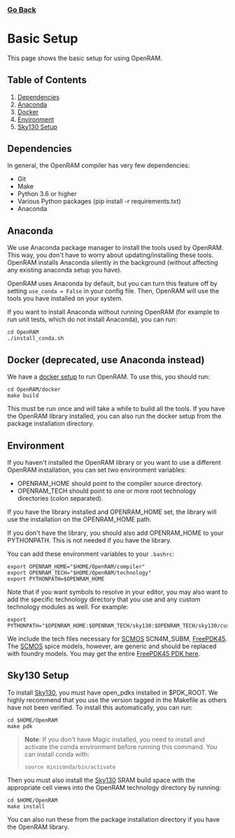 ### [Go Back](./index.md#table-of-contents)

# Basic Setup
This page shows the basic setup for using OpenRAM.



## Table of Contents
1. [Dependencies](#dependencies)
1. [Anaconda](#anaconda)
1. [Docker](#docker-deprecated-use-anaconda-instead)
1. [Environment](#environment)
1. [Sky130 Setup](#sky130-setup)



## Dependencies
In general, the OpenRAM compiler has very few dependencies:
+ Git
+ Make
+ Python 3.6 or higher
+ Various Python packages (pip install -r requirements.txt)
+ Anaconda



## Anaconda
We use Anaconda package manager to install the tools used by OpenRAM. This way, you don't have to
worry about updating/installing these tools. OpenRAM installs Anaconda silently in the background
(without affecting any existing anaconda setup you have).

OpenRAM uses Anaconda by default, but you can turn this feature off by setting `use_conda = False`
in your config file. Then, OpenRAM will use the tools you have installed on your system.

If you want to install Anaconda without running OpenRAM (for example to run unit tests, which do
not install Anaconda), you can run:
```
cd OpenRAM
./install_conda.sh
```



## Docker (deprecated, use Anaconda instead)
We have a [docker setup](../../docker) to run OpenRAM. To use this, you should run:
```
cd OpenRAM/docker
make build
```
This must be run once and will take a while to build all the tools. If you have the
OpenRAM library installed, you can also run the docker setup from the package
installation directory.



## Environment

If you haven't installed the OpenRAM library or you want to use a different OpenRAM installation,
you can set two environment variables:
+ OPENRAM\_HOME should point to the compiler source directory.
+ OPENRAM\_TECH should point to one or more root technology directories (colon separated).

If you have the library installed and OPENRAM\_HOME set, the library will use the installation on
the OPENRAM\_HOME path.

If you don't have the library, you should also add OPENRAM\_HOME to your PYTHONPATH. This is not
needed if you have the library.

You can add these environment variables to your `.bashrc`:
```
export OPENRAM_HOME="$HOME/OpenRAM/compiler"
export OPENRAM_TECH="$HOME/OpenRAM/technology"
export PYTHONPATH=$OPENRAM_HOME
```

Note that if you want symbols to resolve in your editor, you may also want to add the specific technology
directory that you use and any custom technology modules as well. For example:
```
export PYTHONPATH="$OPENRAM_HOME:$OPENRAM_TECH/sky130:$OPENRAM_TECH/sky130/custom"
```

We include the tech files necessary for [SCMOS] SCN4M\_SUBM,
[FreePDK45]. The [SCMOS] spice models, however, are
generic and should be replaced with foundry models. You may get the
entire [FreePDK45 PDK here][FreePDK45].



## Sky130 Setup

To install [Sky130], you must have open\_pdks installed in $PDK\_ROOT. We highly recommend that you
use the version tagged in the Makefile as others have not been verified.
To install this automatically, you can run:
```
cd $HOME/OpenRAM
make pdk
```
> **Note**: If you don't have Magic installed, you need to install and activate the conda environment before running this command.
> You can install conda with:
>
> ```
> source miniconda/bin/activate
> ```


Then you must also install the [Sky130] SRAM build space with the appropriate cell views into the OpenRAM technology directory
by running:
```
cd $HOME/OpenRAM
make install
```

You can also run these from the package installation directory if you have the OpenRAM library.



[SCMOS]:    https://www.mosis.com/files/scmos/scmos.pdf
[FreePDK45]: https://www.eda.ncsu.edu/wiki/FreePDK45:Contents
[Sky130]:   https://github.com/google/skywater-pdk-libs-sky130_fd_bd_sram.git

